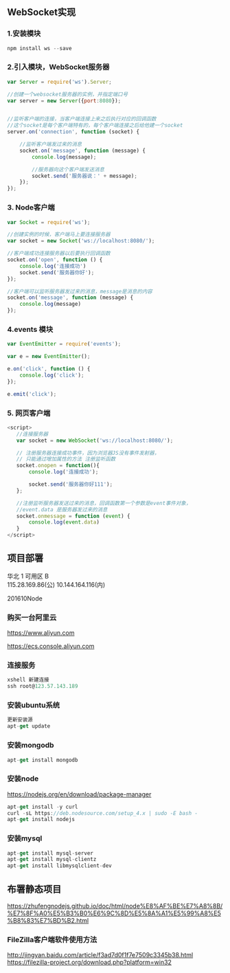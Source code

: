 ## WebSocket实现 

### 1.安装模块
```javascript
npm install ws --save
```

### 2.引入模块，WebSocket服务器
```javascript
var Server = require('ws').Server;

//创建一个websocket服务器的实例，并指定端口号
var server = new Server({port:8080});


//监听客户端的连接，当客户端连接上来之后执行对应的回调函数
//这个socket是每个客户端特有的，每个客户端连接之后给他建一个socket
server.on('connection', function (socket) {

    //监听客户端发过来的消息
    socket.on('message', function (message) {
        console.log(message);

        //服务器向这个客户端发送消息
        socket.send('服务器说：' + message);
    });
});
```

### 3. Node客户端
```javascript
var Socket = require('ws');

//创建实例的时候，客户端马上要连接服务器
var socket = new Socket('ws://localhost:8080/');

//客户端成功连接服务器以后要执行回调函数
socket.on('open', function () {
    console.log('连接成功')
    socket.send('服务器你好');
});

//客户端可以监听服务器发过来的消息，message是消息的内容
socket.on('message', function (message) {
    console.log(message)
});
```

### 4.events 模块
```javascript
var EventEmitter = require('events');

var e = new EventEmitter();

e.on('click', function () {
    console.log('click');
});

e.emit('click');
```

### 5. 网页客户端
```javascript
<script>
   //连接服务器
   var socket = new WebSocket('ws://localhost:8080/');

   // 注册服务器连接成功事件，因为浏览器JS没有事件发射器，
   // 只能通过增加属性的方法 注册监听函数
   socket.onopen = function(){
       console.log('连接成功');

       socket.send('服务器你好111');
   };

   //注册监听服务器发送过来的消息，回调函数第一个参数是event事件对象，
   //event.data 是服务器发过来的消息
   socket.onmessage = function (event) {
       console.log(event.data)
   }
</script>
```

## 项目部署
华北 1 可用区 B	
115.28.169.86(公)
10.144.164.116(内)

201610Node

### 购买一台阿里云
https://www.aliyun.com

https://ecs.console.aliyun.com

### 连接服务
```javascript
xshell 新建连接
ssh root@123.57.143.189
```

### 安装ubuntu系统
```javascript
更新安装源
apt-get update
```

### 安装mongodb
```javascript
apt-get install mongodb
```

### 安装node
https://nodejs.org/en/download/package-manager
```javascript
apt-get install -y curl
curl -sL https://deb.nodesource.com/setup_4.x | sudo -E bash -
apt-get install nodejs
```

### 安装mysql
```javascript
apt-get install mysql-server
apt-get install mysql-clientz
apt-get install libmysqlclient-dev
```

## 布署静态项目
https://zhufengnodejs.github.io/doc/html/node%E8%AF%BE%E7%A8%8B/%E7%8F%A0%E5%B3%B0%E6%9C%8D%E5%8A%A1%E5%99%A8%E5%B8%83%E7%BD%B2.html

### FileZilla客户端软件使用方法
http://jingyan.baidu.com/article/f3ad7d0f1f7e7509c3345b38.html
https://filezilla-project.org/download.php?platform=win32